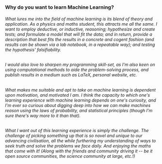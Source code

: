 ### Why do you want to learn Machine Learning?
###### What lures me into the field of machine learning is its blend of theory and application. As a physics and maths student, this attracts me all the same. I want to employ deductive, or inductive, reasoning; hypothesize and create tests; and formulate a model that will fit the data; and in return, provide a description that best fits the results in a concrete and cogent fashion (and results can be shown via a lab notebook, in a repeatable way); and testing the hypothesis' falsifiability.

###### I would also love to sharpen my programming skill-set, as I'm also keen on using computational methods to aide the problem-solving process, and publish results in a medium such as LaTeX, personal website, etc.

###### What makes me suitable and apt to take on machine learning is dependent upon motivation, and motivated I am. I think the capacity to which one's learning experience with machine learning depends on one's curiosity, and I'm ever so curious about digging deep into how we can make machines reason using the laws of probability, and statistical principles (though I'm sure there's way more to it than that).

###### What I want out of this learning experience is simply the challenge. The challenge of picking something up that is so novel and unique to our advancing civilisation, all the while furthering my understanding of ways to seek truth and solve the problems we face daily. And enjoying the maths that come with it! (Along with the friends and community driving it -- be it open source communities, the science community at large, etc.!)
